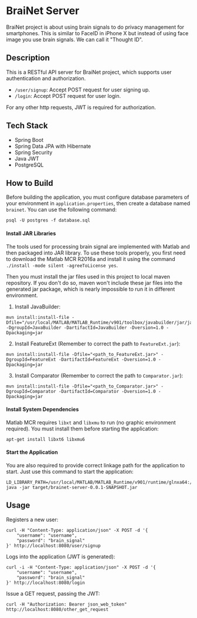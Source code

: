 # BraiNet Server

BraiNet project is about using brain signals to do privacy management for smartphones. This is similar to FaceID in iPhone X but instead of using face image you use brain signals. We can call it "Thought ID".

## Description

This is a RESTful API server for BraiNet project, which supports user authentication and authorization.

* `/user/signup`: Accept POST request for user signing up.
* `/login`: Accept POST request for user login.

For any other http requests, JWT is required for authorization.

## Tech Stack

* Spring Boot
* Spring Data JPA with Hibernate
* Spring Security
* Java JWT
* PostgreSQL

## How to Build

Before building the application, you must configure database parameters of your environment in `application.properties`, then create a database named `brainet`. You can use the following command:
```
psql -U postgres -f database.sql
```

#### Install JAR Libraries

The tools used for processing brain signal are implemented with Matlab and then packaged into JAR library. To use these tools properly, you first need to download the Matlab MCR R2016a and install it using the command `./install -mode silent -agreeToLicense yes`.

Then you must install the jar files used in this project to local maven repository. If you don't do so, maven won't include these jar files into the generated jar package, which is nearly impossible to run it in different environment.

1. Install JavaBuilder:
```
mvn install:install-file -Dfile="/usr/local/MATLAB/MATLAB_Runtime/v901/toolbox/javabuilder/jar/javabuilder.jar" -DgroupId=JavaBuilder -DartifactId=JavaBuilder -Dversion=1.0 -Dpackaging=jar
```

2. Install FeatureExt (Remember to correct the path to `FeatureExt.jar`):
```
mvn install:install-file -Dfile="<path_to_FeatureExt.jar>" -DgroupId=FeatureExt -DartifactId=FeatureExt -Dversion=1.0 -Dpackaging=jar
```

3. Install Comparator (Remember to correct the path to `Comparator.jar`):
```
mvn install:install-file -Dfile="<path_to_Comparator.jar>" -DgroupId=Comparator -DartifactId=Comparator -Dversion=1.0 -Dpackaging=jar
```

#### Install System Dependencies

Matlab MCR requires `libxt` and `libxmu` to run (no graphic environment required). You must install them before starting the application:
```
apt-get install libxt6 libxmu6
```

#### Start the Application

You are also required to provide correct linkage path for the application to start. Just use this command to start the application:
```
LD_LIBRARY_PATH=/usr/local/MATLAB/MATLAB_Runtime/v901/runtime/glnxa64:/usr/local/MATLAB/MATLAB_Runtime/v901/bin/glnxa64:/usr/local/MATLAB/MATLAB_Runtime/v901/sys/os/glnxa64:/usr/local/MATLAB/MATLAB_Runtime/v901/sys/opengl/lib/glnxa64 java -jar target/brainet-server-0.0.1-SNAPSHOT.jar
```

## Usage

Registers a new user:
```
curl -H "Content-Type: application/json" -X POST -d '{
    "username": "username",
    "password": "brain_signal"
}' http://localhost:8080/user/signup
```

Logs into the application (JWT is generated):
```
curl -i -H "Content-Type: application/json" -X POST -d '{
    "username": "username",
    "password": "brain_signal"
}' http://localhost:8080/login
```

Issue a GET request, passing the JWT:
```
curl -H "Authorization: Bearer json_web_token" http://localhost:8080/other_get_request
```
